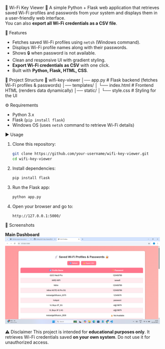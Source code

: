 📡 Wi-Fi Key Viewer 🔐
A simple Python + Flask web application that retrieves saved Wi-Fi profiles and passwords from your system and displays them in a user-friendly web interface.  
You can also **export all Wi-Fi credentials as a CSV file**.

🚀 Features
- Fetches saved Wi-Fi profiles using `netsh` (Windows command).
- Displays Wi-Fi profile names along with their passwords.
- Shows 🔒 when password is not available.
- Clean and responsive UI with gradient styling.
- **Export Wi-Fi credentials as CSV** with one click.
- Built with **Python, Flask, HTML, CSS**.
  
📂 Project Structure
📁 wifi-key-viewer
│── app.py           # Flask backend (fetches Wi-Fi profiles & passwords)
│── templates/
│   └── index.html   # Frontend HTML (renders data dynamically)
│── static/
│   └── style.css    # Styling for the UI

⚙️ Requirements
- Python 3.x  
- Flask (`pip install flask`)  
- Windows OS (uses `netsh` command to retrieve Wi-Fi details)

▶️ Usage
1. Clone this repository:
   ```bash
   git clone https://github.com/your-username/wifi-key-viewer.git
   cd wifi-key-viewer
2. Install dependencies:
   ```bash
   pip install flask
   ```
3. Run the Flask app:
   ```bash
   python app.py
   ```
4. Open your browser and go to:
   ```
   http://127.0.0.1:5000/
   ```
📸 Screenshots

**Main Dashboard**
![Wi-Fi Key Viewer Screenshot](Screenshot%202025-09-05%20100900.png)

⚠️ Disclaimer
This project is intended for **educational purposes only**.
It retrieves Wi-Fi credentials saved **on your own system**. Do not use it for unauthorized access.


